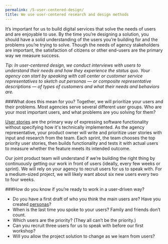 ```yaml
---
permalink: /5-user-centered-design/
title: We use user-centered research and design methods
---
```


It’s important for us to build digital services that solve the needs of users and are enjoyable to use. By the time you’re designing a solution, you should have a solid understanding of the users you’re building for and the problems you’re trying to solve. Though the needs of agency stakeholders are important, the satisfaction of citizens or other end-users are the primary way we measure success. 

*Tip: In user-centered design, we conduct interviews with users to understand their needs and how they experience the status quo. Your agency can start by speaking with call center or customer service representatives to sketch out personas — or composite representative descriptions — of types of customers and what their needs and behaviors are.* 

###What does this mean for you?
Together, we will prioritize your users and their problems. Most agencies serve several different user groups. Who are your most important users, and what problems are you solving for them?

[User stories](https://en.wikipedia.org/wiki/User_story) are the primary way of expressing software functionality without specifying how it's technically implemented. As the agency representative, your product owner will write and prioritize user stories with input and research from the team. Each sprint, the team chooses the top priority user stories, then builds functionality and tests it with actual users to measure whether the feature meets its intended outcome. 

Our joint product team will understand if we’re building the right thing by continuously getting our work in front of users (ideally, every few weeks or sprint). We will rely on your agency to recruit users for us to speak with. For a medium-sized project, we will likely want about six new users every two to four weeks. 

###How do you know if you’re ready to work in a user-driven way?

- Do you have a first draft of who you think the main users are? Have you created [personas](https://en.wikipedia.org/wiki/Persona_%28user_experience%29)?
- When is the last time you spoke to your users? Family and friends don’t count.
- Which users are the priority? (They all can’t be the priority.)
- Can you recruit three users for us to speak with before our first workshop?
- Will you allow the project solution to change as we learn from users?
